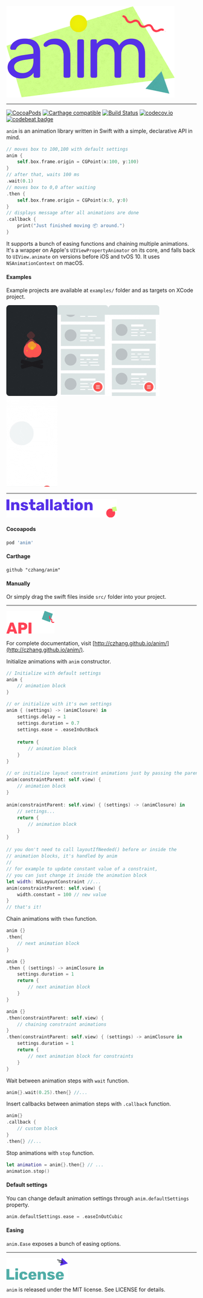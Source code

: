 <img src="https://github.com/mobiletoplevel/anim_ios/raw/master/img/logo.png" alt="anim: Swift animation library for iOS, tvOS and macOS." width="446">

-----
[![CocoaPods](https://img.shields.io/cocoapods/v/anim.svg)](https://cocoapods.org/pods/anim)
[![Carthage compatible](https://img.shields.io/badge/Carthage-compatible-4BC51D.svg?style=flat)](https://github.com/Carthage/Carthage)
[![Build Status](https://travis-ci.org/czhang/anim.svg?branch=master)](https://travis-ci.org/czhang/anim)
[![codecov.io](https://codecov.io/github/czhang/anim/coverage.svg?branch=master)](https://codecov.io/github/czhang/anim?branch=master)
[![codebeat badge](https://codebeat.co/badges/67e95eda-c701-43d0-921c-541a427750bd)](https://codebeat.co/projects/github-com-czhang-anim)


`anim` is an animation library written in Swift with a simple, declarative API in mind.

```swift
// moves box to 100,100 with default settings
anim {
    self.box.frame.origin = CGPoint(x:100, y:100)
}
// after that, waits 100 ms
.wait(0.1)
// moves box to 0,0 after waiting
.then {
    self.box.frame.origin = CGPoint(x:0, y:0)
}
// displays message after all animations are done
.callback {
    print("Just finished moving 📦 around.")
}
```

It supports a bunch of easing functions and chaining multiple animations. It's a wrapper on Apple's `UIViewPropertyAnimator` on its core, and falls back to `UIView.animate` on versions before iOS and tvOS 10.
It uses `NSAnimationContext` on macOS.

#### Examples

Example projects are available at `examples/` folder and as targets on XCode project.

<img src="https://github.com/mobiletoplevel/anim_ios/raw/master/img/example-bonfire.gif"  align="left" alt="Bonfire" width="135">
<img src="https://github.com/mobiletoplevel/anim_ios/raw/master/img/example-profile.gif"  align="left" alt="Profile" width="135">
<img src="https://github.com/mobiletoplevel/anim_ios/raw/master/img/example-menu.gif"  align="left" alt="Menu" width="135">
<img src="https://github.com/mobiletoplevel/anim_ios/raw/master/img/example-message.gif"  alt="Message" width="135">

---
<img src="https://github.com/mobiletoplevel/anim_ios/raw/master/img/installation.png" alt="Installation" width="293">

#### Cocoapods

```ruby
pod 'anim'
```

#### Carthage

```ogdl
github "czhang/anim"
```

#### Manually

Or simply drag the swift files inside `src/` folder into your project.

---
<img src="https://github.com/mobiletoplevel/anim_ios/raw/master/img/api.png" alt="API" width="127">

For complete documentation, visit [http://czhang.github.io/anim/](http://czhang.github.io/anim/).

Initialize animations with `anim` constructor.

```swift
// Initialize with default settings
anim {
    // animation block
}
```

```swift
// or initialize with it's own settings
anim { (settings) -> (animClosure) in
    settings.delay = 1
    settings.duration = 0.7
    settings.ease = .easeInOutBack

    return {
        // animation block
    }
}
```

```swift
// or initialize layout constraint animations just by passing the parent view
anim(constraintParent: self.view) {
    // animation block
}

anim(constraintParent: self.view) { (settings) -> (animClosure) in
    // settings...
    return {
        // animation block
    }
}

// you don't need to call layoutIfNeeded() before or inside the
// animation blocks, it's handled by anim
//
// for example to update constant value of a constraint,
// you can just change it inside the animation block
let width: NSLayoutConstraint //...
anim(constraintParent: self.view) {
    width.constant = 100 // new value
}
// that's it!
```

Chain animations with `then` function.

```swift
anim {}
.then{
    // next animation block
}
```

```swift
anim {}
.then { (settings) -> animClosure in
    settings.duration = 1
    return {
        // next animation block
    }
}
```

```swift
anim {}
.then(constraintParent: self.view) {
    // chaining constraint animations
}
.then(constraintParent: self.view) { (settings) -> animClosure in
    settings.duration = 1
    return {
        // next animation block for constraints
    }
}
```

Wait between animation steps with `wait` function.

```swift
anim{}.wait(0.25).then{} //...
```

Insert callbacks between animation steps with `.callback` function.

```swift
anim{}
.callback {
    // custom block
}
.then{} //...
```

Stop animations with `stop` function.

```swift
let animation = anim{}.then{} // ...
animation.stop()
```

#### Default settings

You can change default animation settings through `anim.defaultSettings` property.

```swift
anim.defaultSettings.ease = .easeInOutCubic
```

#### Easing

`anim.Ease` exposes a bunch of easing options.

---
<img src="https://github.com/mobiletoplevel/anim_ios/raw/master/img/license.png" alt="License" width="163">

`anim` is released under the MIT license. See LICENSE for details.
